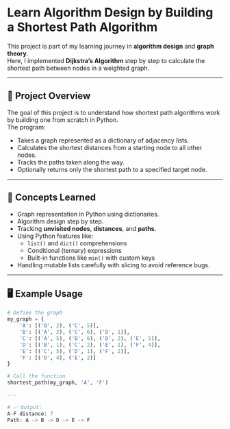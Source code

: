 # Learn Algorithm Design by Building a Shortest Path Algorithm

This project is part of my learning journey in **algorithm design** and **graph theory**.  
Here, I implemented **Dijkstra’s Algorithm** step by step to calculate the shortest path between nodes in a weighted graph.  

---

## 🚀 Project Overview
The goal of this project is to understand how shortest path algorithms work by building one from scratch in Python.  
The program:
- Takes a graph represented as a dictionary of adjacency lists.  
- Calculates the shortest distances from a starting node to all other nodes.  
- Tracks the paths taken along the way.  
- Optionally returns only the shortest path to a specified target node.  

---

## 🧩 Concepts Learned
- Graph representation in Python using dictionaries.  
- Algorithm design step by step.  
- Tracking **unvisited nodes**, **distances**, and **paths**.  
- Using Python features like:
  - `list()` and `dict()` comprehensions  
  - Conditional (ternary) expressions  
  - Built-in functions like `min()` with custom keys  
- Handling mutable lists carefully with slicing to avoid reference bugs.  

---

## 🖥️ Example Usage
```python
# Define the graph
my_graph = {
    'A': [('B', 2), ('C', 5)],
    'B': [('A', 2), ('C', 6), ('D', 1)],
    'C': [('A', 5), ('B', 6), ('D', 2), ('E', 5)],
    'D': [('B', 1), ('C', 2), ('E', 1), ('F', 4)],
    'E': [('C', 5), ('D', 1), ('F', 2)],
    'F': [('D', 4), ('E', 2)]
}

# Call the function
shortest_path(my_graph, 'A', 'F')

---

# ✅ Output:
A-F distance: 7
Path: A -> B -> D -> E -> F
